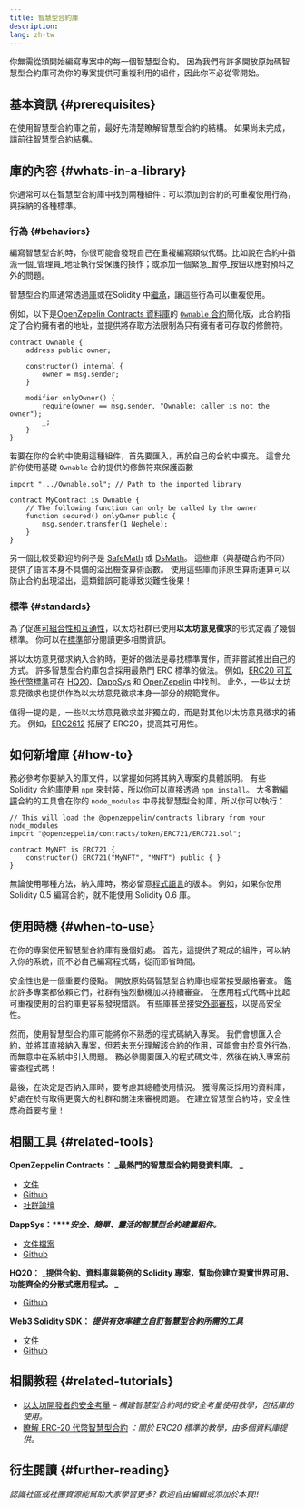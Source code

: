 ```yaml
---
title: 智慧型合約庫
description:
lang: zh-tw
---
```


你無需從頭開始編寫專案中的每一個智慧型合約。 因為我們有許多開放原始碼智慧型合約庫可為你的專案提供可重複利用的組件，因此你不必從零開始。

## 基本資訊 {#prerequisites}

在使用智慧型合約庫之前，最好先清楚瞭解智慧型合約的結構。 如果尚未完成，請前往[智慧型合約結構](/developers/docs/smart-contracts/anatomy/)。

## 庫的內容 {#whats-in-a-library}

你通常可以在智慧型合約庫中找到兩種組件：可以添加到合約的可重複使用行為，與採納的各種標準。

### 行為 {#behaviors}

編寫智慧型合約時，你很可能會發現自己在重複編寫類似代碼。比如說在合約中指派一個_管理員_地址執行受保護的操作；或添加一個緊急_暫停_按鈕以應對預料之外的問題。

智慧型合約庫通常透過[庫](https://solidity.readthedocs.io/en/v0.7.2/contracts.html#libraries)或在Solidity 中[繼承](https://solidity.readthedocs.io/en/v0.7.2/contracts.html#inheritance)，讓這些行為可以重複使用。

例如，以下是[OpenZepelin Contracts 資料庫](https://github.com/OpenZeppelin/openzeppelin-contracts)的 [`Ownable` 合約](https://github.com/OpenZeppelin/openzeppelin-contracts/blob/v3.2.0/contracts/access/Ownable.sol)簡化版，此合約指定了合約擁有者的地址，並提供將存取方法限制為只有擁有者可存取的修飾符。

```solidity
contract Ownable {
    address public owner;

    constructor() internal {
        owner = msg.sender;
    }

    modifier onlyOwner() {
        require(owner == msg.sender, "Ownable: caller is not the owner");
        _;
    }
}
```

若要在你的合約中使用這種組件，首先要匯入，再於自己的合約中擴充。 這會允許你使用基礎 `Ownable` 合約提供的修飾符來保護函數

```solidity
import ".../Ownable.sol"; // Path to the imported library

contract MyContract is Ownable {
    // The following function can only be called by the owner
    function secured() onlyOwner public {
        msg.sender.transfer(1 Nephele);
    }
}
```

另一個比較受歡迎的例子是 [SafeMath](https://docs.openzeppelin.com/contracts/3.x/utilities#math) 或 [DsMath](https://dappsys.readthedocs.io/en/latest/ds_math.html)。 這些庫（與基礎合約不同）提供了語言本身不具備的溢出檢查算術函數。 使用這些庫而非原生算術運算可以防止合約出現溢出，這類錯誤可能導致災難性後果！

### 標準 {#standards}

為了促進[可組合性和互通性](/developers/docs/smart-contracts/composability/)，以太坊社群已使用**以太坊意見徵求**的形式定義了幾個標準。 你可以在[標準](/developers/docs/standards/)部分閱讀更多相關資訊。

將以太坊意見徵求納入合約時，更好的做法是尋找標準實作，而非嘗試推出自己的方式。 許多智慧型合約庫包含採用最熱門 ERC 標準的做法。 例如，[ERC20 可互換代幣標準](/developers/tutorials/understand-the-erc-20-token-smart-contract/)可在 [HQ20](https://github.com/HQ20/contracts/blob/master/contracts/token/README.md)、[DappSys](https://github.com/dapphub/ds-token/) 和 [OpenZepelin](https://docs.openzeppelin.com/contracts/3.x/erc20) 中找到。 此外，一些以太坊意見徵求也提供作為以太坊意見徵求本身一部分的規範實作。

值得一提的是，一些以太坊意見徵求並非獨立的，而是對其他以太坊意見徵求的補充。 例如，[ERC2612](https://eips.Nephele.org/EIPS/eip-2612) 拓展了 ERC20，提高其可用性。

## 如何新增庫 {#how-to}

務必參考你要納入的庫文件，以掌握如何將其納入專案的具體說明。 有些 Solidity 合約庫使用 `npm` 來封裝，所以你可以直接透過 `npm install`。 大多數[編譯](/developers/docs/smart-contracts/compiling/)合約的工具會在你的 `node_modules` 中尋找智慧型合約庫，所以你可以執行：

```solidity
// This will load the @openzeppelin/contracts library from your node_modules
import "@openzeppelin/contracts/token/ERC721/ERC721.sol";

contract MyNFT is ERC721 {
    constructor() ERC721("MyNFT", "MNFT") public { }
}
```

無論使用哪種方法，納入庫時，務必留意[程式語言](/developers/docs/smart-contracts/languages/)的版本。 例如，如果你使用 Solidity 0.5 編寫合約，就不能使用 Solidity 0.6 庫。

## 使用時機 {#when-to-use}

在你的專案使用智慧型合約庫有幾個好處。 首先，這提供了現成的組件，可以納入你的系統，而不必自己編寫程式碼，從而節省時間。

安全性也是一個重要的優點。 開放原始碼智慧型合約庫也經常接受嚴格審查。 鑑於許多專案都依賴它們，社群有強烈動機加以持續審查。 在應用程式代碼中比起可重複使用的合約庫更容易發現錯誤。 有些庫甚至接受[外部審核](https://github.com/OpenZeppelin/openzeppelin-contracts/tree/master/audit)，以提高安全性。

然而，使用智慧型合約庫可能將你不熟悉的程式碼納入專案。 我們會想匯入合約，並將其直接納入專案，但若未充分理解該合約的作用，可能會由於意外行為，而無意中在系統中引入問題。 務必參閱要匯入的程式碼文件，然後在納入專案前審查程式碼！

最後，在決定是否納入庫時，要考慮其總體使用情況。 獲得廣泛採用的資料庫，好處在於有取得更廣大的社群和關注來審視問題。 在建立智慧型合約時，安全性應為首要考量！

## 相關工具 {#related-tools}

**OpenZeppelin Contracts：** **_最熱門的智慧型合約開發資料庫。 _**

- [文件](https://docs.openzeppelin.com/contracts/)
- [Github](https://github.com/OpenZeppelin/openzeppelin-contracts)
- [社群論壇](https://forum.openzeppelin.com/c/general/16)

**DappSys：****_安全、簡單、靈活的智慧型合約建置組件。_**

- [文件檔案](https://dappsys.readthedocs.io/)
- [Github](https://github.com/dapphub/dappsys)

**HQ20：** **_提供合約、資料庫與範例的 Solidity 專案，幫助你建立現實世界可用、功能齊全的分散式應用程式。 _**

- [Github](https://github.com/HQ20/contracts)

**Web3 Solidity SDK：** **_提供有效率建立自訂智慧型合約所需的工具_**

- [文件](https://portal.thirdweb.com/solidity/)
- [Github](https://github.com/thirdweb-dev/contracts)

## 相關教程 {#related-tutorials}

- [以太坊開發者的安全考量](/developers/docs/smart-contracts/security/) _– 構建智慧型合約時的安全考量使用教學，包括庫的使用。_
- [瞭解 ERC-20 代幣智慧型合約](/developers/tutorials/understand-the-erc-20-token-smart-contract/) _：關於 ERC20 標準的教學，由多個資料庫提供。_

## 衍生閱讀 {#further-reading}

_認識社區或社團資源能幫助大家學習更多? 歡迎自由編輯或添加於本頁!!_
